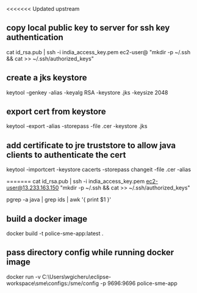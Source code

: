 <<<<<<< Updated upstream
## copy local public key to server for ssh key authentication
cat id_rsa.pub | ssh -i india_access_key.pem ec2-user@<hostip> "mkdir -p ~/.ssh && cat >> ~/.ssh/authorized_keys"

## create a jks keystore 
keytool -genkey -alias <domain> -keyalg RSA -keystore <keystorename>.jks -keysize 2048
  
## export cert from keystore
keytool -export -alias <domain> -storepass <password> -file <certname>.cer -keystore <keystorename>.jks
  
## add certificate to jre truststore to allow java clients to authenticate the cert
keytool -importcert -keystore cacerts -storepass changeit -file <certname>.cer -alias <domain>
  
=======
cat id_rsa.pub | ssh -i india_access_key.pem ec2-user@13.233.163.150 "mkdir -p ~/.ssh && cat >> ~/.ssh/authorized_keys"


pgrep -a java | grep ids | awk '{ print $1 }'


## build a docker image
docker build -t police-sme-app:latest .
## pass directory config while running docker image
docker run -v C:\Users\wgicheru\eclipse-workspace\sme\configs:/sme/config -p 9696:9696 police-sme-app

